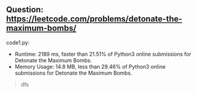 ## Question: https://leetcode.com/problems/detonate-the-maximum-bombs/

code1.py:
* Runtime: 2189 ms, faster than 21.51% of Python3 online submissions for Detonate the Maximum Bombs.
* Memory Usage: 14.8 MB, less than 29.46% of Python3 online submissions for Detonate the Maximum Bombs.
> dfs